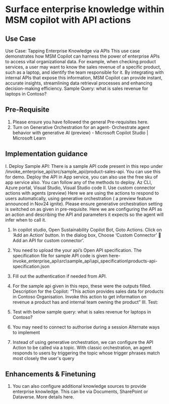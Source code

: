 # Surface enterprise knowledge within MSM copilot with API actions

## Use Case
Use Case: Tapping Enterprise Knowledge via APIs
This use case demonstrates how MSM Copilot can harness the power of enterprise APIs to access vital organizational data. For example, when checking product services, a user may want to know the sales revenue of a specific product, such as a laptop, and identify the team responsible for it. By integrating with internal APIs that expose this information, MSM Copilot can provide instant, accurate insights, streamlining data retrieval processes and enhancing decision-making efficiency.
Sample Query: what is sales revenue for laptops in Contoso?

## Pre-Requisite
1.	Please ensure you have followed the general Pre-requisites here.
2.	Turn on Generative Orchestration for an agent- Orchestrate agent behavior with generative AI (preview) - Microsoft Copilot Studio | Microsoft Learn

## Implementation guidance
I.	Deploy Sample API:
There is a sample API code present in this repo under /invoke_enterprise_api/src/sample_api/product-sales-api. You can use this for demo.
Deploy the API in  App service, you can also use the free sku of app service also. You can follow any of the methods to deploy.
Az CLI, Azure portal, Visual Studio, Visual Studio code
II.	Use custom connector actions with agents (preview)
Here we are using the actions to respond to users automatically, using generative orchestration ( a preview feature announced in Nov24 ignite). Please ensure generative orchestration setting is switched on as given in pre-requisite.
Here we are configuring the API as an action and describing the API and parameters it expects so the agent will infer when to call it.
1.	In copilot studio, Open Sustainability Copilot Bot, Goto Actions. Click on ‘Add an Action’ button. In the dialog box, Choose ‘Custom Connector’  Add an API for custom connector’.
 
2.	You need to upload the your api’s Open API specification. The specification file for sample API code is given here-invoke_enterprise_api\src\sample_api\api_specification\products-api-specification.json
3.	Fill out the authentication if needed from API.
4.	For the sample api given in this repo, these were the outputs filled.
Description for the Copilot: “This action provides sales data for products in Contoso Organisation. Invoke this action to get information on revenue a product has and internal team owning the product”
III.	Test:
1.	Test with below sample query: 
what is sales revenue for laptops in Contoso?
2.	You may need to connect to authorise during a session
Alternate ways to implement
1.	Instead of using generative orchestration, we can configure the API Action to be called via a topic. With classic orchestration, an agent responds to users by triggering the topic whose trigger phrases match most closely the user's query

## Enhancements & Finetuning 
1.	You can also configure additional knowledge sources to provide enterprise knowledge. This can be via Documents, SharePoint or Dataverse. More details here.
